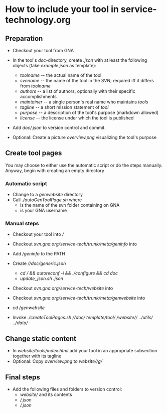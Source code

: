 # How to include your tool <tool> in service-technology.org

## Preparation

* Checkout your tool *<tool>* from GNA

* In the tool's *doc*-directory, create *<tool>.json* with at least the following objects (take *example.json* as template):
  * *toolname* -- the actual name of the tool
  * *svnname* -- the name of the tool in the SVN; required iff it differs from *toolname*
  * *authors* -- a list of authors, optionally with their specific accomplishments
  * *maintainer* -- a single person's real name who maintains *tools*
  * *tagline* -- a short mission statement of *tool*
  * *purpose* -- a description of the tool's purpose (markdown allowed)
  * *license* -- the license under which the tool is published

* Add *doc/<tool>.json* to version control and commit. 

* Optional: Create a picture *overview.png* visualizing the tool's purpose

## Create tool pages

You may choose to either use the automatic script or do the steps manually. Anyway, begin with creating an empty directory *<workspace>* 

### Automatic script

* Change to a *genwebsite* directory
* Call *./autoGenToolPage.sh <tool> <svnname> <username> <workspace>* where 
  * *<svnname>* is the name of the svn folder containing *<tool>* on GNA
  * *<username>* is your GNA username

### Manual steps

* Checkout your tool into *<workspace>/<tool>*
* Checkout *svn.gna.org/service-tech/trunk/meta/geninfo* into *<workspace>*
* Add *<workspace>/geninfo* to the PATH
* Create *<workspace>/<tool>/doc/generic.json* 
  * *cd <workspace>/<tool> && autoreconf -i && ./configure && cd doc*
  * *update_json.sh <tool>.json*

* Checkout *svn.gna.org/service-tech/website* into *<workspace>*
* Checkout *svn.gna.org/service-tech/trunk/meta/genwebsite* into *<workspace>*

* *cd <workspace>/genwebsite*
* Invoke *./createToolPages.sh <tool> <workspace>/<tool>/doc/ template/tool/ <workspace>/website/<tool>/ ../utils/ ../data/* 


## Change static content

* In *website/tools/index.html* add your tool in an appropriate subsection together with its tagline
* Optional: Copy *overview.png* to *website/<tool>/g/*

## Final steps

* Add the following files and folders to version control: 
  * *website/<tool>* and its contents
  * *<tool>/<tool>.json*
  * *<tool>/<generic>.json* 


